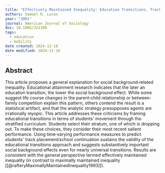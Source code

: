 ```yaml
---
title: "Effectively Maintained Inequality: Education Transitions, Track Mobility, and Social Background Effects"
authors: Samuel R. Lucas
year: "2001"
journal: American Journal of Sociology
doi: 10.1086/321300
tags:
  - education
  - mobility
date created: 2024-12-18
date modified: 2024-12-18
---
```


## Abstract

This article proposes a general explanation for social background‐related inequality. Educational attainment research indicates that the later an education transition, the lower the social background effect. While some suggest life course changes in the parent‐child relationship or between‐family competition explain this pattern, others contend the result is a statistical artifact, and that the analytic strategy presupposes agents are irrationally myopic. This article addresses these criticisms by framing educational transitions in terms of students' movement through the stratified curriculum. Students select their stratum, one of which is dropping out. To make these choices, they consider their most recent salient performance. Using time‐varying performance measures to predict students' track placement/school continuation sustains the validity of the educational transitions approach and suggests substantively important social background effects even for nearly universal transitions. Results are consistent with the general perspective termed effectively maintained inequality (in contrast to maximally maintained inequality [[@rafteryMaximallyMaintainedInequality1993]]).
